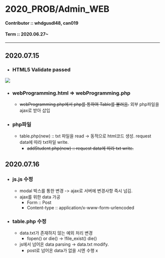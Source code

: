 # 2020_PROB/Admin_WEB
#### Contributor :: whdgusdl48, can019
#### Term :: 2020.06.27~
<hr/>

## **2020.07.15**
* ###  **HTML5 Validate passed**
<img src = "https://user-images.githubusercontent.com/26926966/87548043-ec73a100-c6e6-11ea-9ada-1a8acc19ead3.png" >
  
* ###  **webProgramming.html => webProgramming.php**
  + ~~webProgramming.php에서 php를 통하여 Table를 불러옴.~~ 외부 php파일을 ajax로 받아 삽입  
* ###  **php파일**
  + table.php(new) :: txt 파일을 read -> 동적으로 html코드 생성. request data에 따라 txt파일 write.<br>   
    - ~~addStudent.php(new) :: request data에 따라 txt write.~~
## **2020.07.16**
* ### **js.js 수정**
  + modal 박스를 통한 변경 -> ajax로 서버에 변경사항 즉시 넘김.
  + ajax를 위한 data 가공
    - Form :: Post<br/>
    - Content-type :: application/x-www-form-urlencoded
* ### **table.php 수정**
  + data.txt가 존재하지 않는 예외 처리 변경
    - fopen() or die() ->  !file_exist() die()
  + js에서 넘어온 data parsing -> data.txt modify.
    - post로 넘어온 data가 없을 시엔 수행 x
